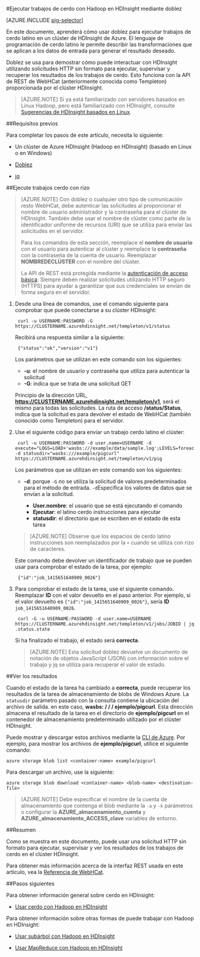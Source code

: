 <properties
   pageTitle="Usar Hadoop cerdo con rizo en HDInsight | Microsoft Azure"
   description="Aprenda a usar doblez para ejecutar cerdo latino trabajos en un clúster de Hadoop en HDInsight de Azure."
   services="hdinsight"
   documentationCenter=""
   authors="Blackmist"
   manager="jhubbard"
   editor="cgronlun"
    tags="azure-portal"/>

<tags
   ms.service="hdinsight"
   ms.devlang="na"
   ms.topic="article"
   ms.tgt_pltfrm="na"
   ms.workload="big-data"
   ms.date="08/23/2016"
   ms.author="larryfr"/>

#<a name="run-pig-jobs-with-hadoop-on-hdinsight-by-using-curl"></a>Ejecutar trabajos de cerdo con Hadoop en HDInsight mediante doblez

[AZURE.INCLUDE [pig-selector](../../includes/hdinsight-selector-use-pig.md)]

En este documento, aprenderá cómo usar doblez para ejecutar trabajos de cerdo latino en un clúster de HDInsight de Azure. El lenguaje de programación de cerdo latino le permite describir las transformaciones que se aplican a los datos de entrada para generar el resultado deseado.

Doblez se usa para demostrar cómo puede interactuar con HDInsight utilizando solicitudes HTTP sin formato para ejecutar, supervisar y recuperar los resultados de los trabajos de cerdo. Esto funciona con la API de REST de WebHCat (anteriormente conocida como Templeton) proporcionada por el clúster HDInsight.

> [AZURE.NOTE] Si ya está familiarizado con servidores basados en Linux Hadoop, pero está familiarizado con HDInsight, consulte [Sugerencias de HDInsight basados en Linux](hdinsight-hadoop-linux-information.md).

##<a id="prereq"></a>Requisitos previos

Para completar los pasos de este artículo, necesita lo siguiente:

* Un clúster de Azure HDInsight (Hadoop en HDInsight) (basado en Linux o en Windows)

* [Doblez](http://curl.haxx.se/)

* [jq](http://stedolan.github.io/jq/)

##<a id="curl"></a>Ejecute trabajos cerdo con rizo

> [AZURE.NOTE] Con doblez o cualquier otro tipo de comunicación resto WebHCat, debe autenticar las solicitudes al proporcionar el nombre de usuario administrador y la contraseña para el clúster de HDInsight. También debe usar el nombre de clúster como parte de la identificador uniforme de recursos (URI) que se utiliza para enviar las solicitudes en el servidor.
>
> Para los comandos de esta sección, reemplace el **nombre de usuario** con el usuario para autenticar al clúster y reemplace la **contraseña** con la contraseña de la cuenta de usuario. Reemplazar **NOMBREDECLÚSTER** con el nombre del clúster.
>
> La API de REST está protegida mediante la [autenticación de acceso básica](http://en.wikipedia.org/wiki/Basic_access_authentication). Siempre deben realizar solicitudes utilizando HTTP seguro (HTTPS) para ayudar a garantizar que sus credenciales se envían de forma segura en el servidor.

1. Desde una línea de comandos, use el comando siguiente para comprobar que puede conectarse a su clúster HDInsight:

        curl -u USERNAME:PASSWORD -G https://CLUSTERNAME.azurehdinsight.net/templeton/v1/status

    Recibirá una respuesta similar a la siguiente:

        {"status":"ok","version":"v1"}

    Los parámetros que se utilizan en este comando son los siguientes:

    * **-u**: el nombre de usuario y contraseña que utiliza para autenticar la solicitud
    * **-G**: indica que se trata de una solicitud GET

    Principio de la dirección URL, **https://CLUSTERNAME.azurehdinsight.net/templeton/v1**, será el mismo para todas las solicitudes. La ruta de acceso **/status/Status**, indica que la solicitud es para devolver el estado de WebHCat (también conocido como Templeton) para el servidor.

2. Use el siguiente código para enviar un trabajo cerdo latino el clúster:

        curl -u USERNAME:PASSWORD -d user.name=USERNAME -d execute="LOGS=LOAD+'wasbs:///example/data/sample.log';LEVELS=foreach+LOGS+generate+REGEX_EXTRACT($0,'(TRACE|DEBUG|INFO|WARN|ERROR|FATAL)',1)+as+LOGLEVEL;FILTEREDLEVELS=FILTER+LEVELS+by+LOGLEVEL+is+not+null;GROUPEDLEVELS=GROUP+FILTEREDLEVELS+by+LOGLEVEL;FREQUENCIES=foreach+GROUPEDLEVELS+generate+group+as+LOGLEVEL,COUNT(FILTEREDLEVELS.LOGLEVEL)+as+count;RESULT=order+FREQUENCIES+by+COUNT+desc;DUMP+RESULT;" -d statusdir="wasbs:///example/pigcurl" https://CLUSTERNAME.azurehdinsight.net/templeton/v1/pig

    Los parámetros que se utilizan en este comando son los siguientes:

    * **-d**: porque `-G` no se utiliza la solicitud de valores predeterminados para el método de entrada. `-d`Especifica los valores de datos que se envían a la solicitud.

        * **User.nombre**: el usuario que se está ejecutando el comando
        * **Ejecutar**: el latino cerdo instrucciones para ejecutar
        * **statusdir**: el directorio que se escriben en el estado de esta tarea

    > [AZURE.NOTE] Observe que los espacios de cerdo latino instrucciones son reemplazados por la `+` cuando se utiliza con rizo de caracteres.

    Este comando debe devolver un identificador de trabajo que se pueden usar para comprobar el estado de la tarea, por ejemplo:

        {"id":"job_1415651640909_0026"}

3. Para comprobar el estado de la tarea, use el siguiente comando. Reemplazar **ID** con el valor devuelto en el paso anterior. Por ejemplo, si el valor devuelto es `{"id":"job_1415651640909_0026"}`, sería **ID** `job_1415651640909_0026`.

        curl -G -u USERNAME:PASSWORD -d user.name=USERNAME https://CLUSTERNAME.azurehdinsight.net/templeton/v1/jobs/JOBID | jq .status.state

    Si ha finalizado el trabajo, el estado será **correcta**.

    > [AZURE.NOTE] Esta solicitud doblez devuelve un documento de notación de objetos JavaScript (JSON) con información sobre el trabajo y jq se utiliza para recuperar el valor de estado.

##<a id="results"></a>Ver los resultados

Cuando el estado de la tarea ha cambiado a **correcta**, puede recuperar los resultados de la tarea de almacenamiento de blobs de Windows Azure. La `statusdir` parámetro pasado con la consulta contiene la ubicación del archivo de salida. en este caso, **wasbs: / / / ejemplo/pigcurl**. Esta dirección almacena el resultado de la tarea en el directorio de **ejemplo/pigcurl** en el contenedor de almacenamiento predeterminado utilizado por el clúster HDInsight.

Puede mostrar y descargar estos archivos mediante la [CLI de Azure](../xplat-cli-install.md). Por ejemplo, para mostrar los archivos de **ejemplo/pigcurl**, utilice el siguiente comando:

    azure storage blob list <container-name> example/pigcurl

Para descargar un archivo, use la siguiente:

    azure storage blob download <container-name> <blob-name> <destination-file>

> [AZURE.NOTE] Debe especificar el nombre de la cuenta de almacenamiento que contenga el blob mediante la `-a` y `-k` parámetros o configurar la **AZURE\_almacenamiento\_cuenta** y **AZURE\_almacenamiento\_ACCESS\_clave** variables de entorno.

##<a id="summary"></a>Resumen

Como se muestra en este documento, puede usar una solicitud HTTP sin formato para ejecutar, supervisar y ver los resultados de los trabajos de cerdo en el clúster HDInsight.

Para obtener más información acerca de la interfaz REST usada en este artículo, vea la [Referencia de WebHCat](https://cwiki.apache.org/confluence/display/Hive/WebHCat+Reference).

##<a id="nextsteps"></a>Pasos siguientes

Para obtener información general sobre cerdo en HDInsight:

* [Usar cerdo con Hadoop en HDInsight](hdinsight-use-pig.md)

Para obtener información sobre otras formas de puede trabajar con Hadoop en HDInsight:

* [Usar subárbol con Hadoop en HDInsight](hdinsight-use-hive.md)

* [Usar MapReduce con Hadoop en HDInsight](hdinsight-use-mapreduce.md)
